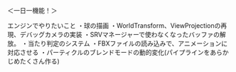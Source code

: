 ＜一日一機能！＞

エンジンでやりたいこと
・球の描画
・WorldTransform、ViewProjectionの再現、デバッグカメラの実装
・SRVマネージャーで使わなくなったバッファの解放。
・当たり判定のシステム
・FBXファイルの読み込みで、アニメーションに対応させる
・パーティクルのブレンドモードの動的変化(パイプラインをあらかじめたくさん作る)
